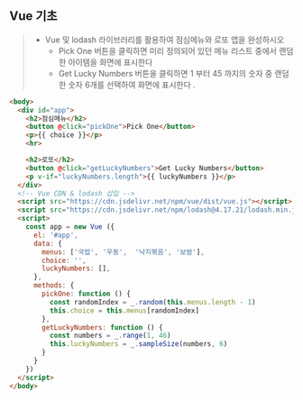 ## Vue 기초

> - Vue 및 lodash 라이브러리를 활용하여 점심메뉴와 로또 앱을 완성하시오
>   - Pick One 버튼을 클릭하면 미리 정의되어 있던 메뉴 리스트 중에서 랜덤한 아이템을 화면에 표시한다
>   - Get Lucky Numbers 버튼을 클릭하면 1 부터 45 까지의 숫자 중 랜덤한 숫자 6개를 선택하여 화면에 표시한다 .

```html
<body>
  <div id="app">
    <h2>점심메뉴</h2>
    <button @click="pickOne">Pick One</button>
    <p>{{ choice }}</p>
    <hr>

    <h2>로또</h2>
    <button @click="getLuckyNumbers">Get Lucky Numbers</button>
    <p v-if="luckyNumbers.length">{{ luckyNumbers }}</p>
  </div>
  <!-- Vue CDN & lodash 삽입 -->
  <script src="https://cdn.jsdelivr.net/npm/vue/dist/vue.js"></script>
  <script src="https://cdn.jsdelivr.net/npm/lodash@4.17.21/lodash.min.js"></script>
  <script>
    const app = new Vue ({
      el: '#app',
      data: {
        menus: ['국밥', '우동',  '낙지볶음', '보쌈'],
        choice: '',
        luckyNumbers: [],
      },
      methods: {
        pickOne: function () {
          const randomIndex = _.random(this.menus.length - 1)
          this.choice = this.menus[randomIndex]
        },
        getLuckyNumbers: function () {
          const numbers = _.range(1, 46)  
          this.luckyNumbers = _.sampleSize(numbers, 6)
        }
      }
    })
  </script>
</body>
```

